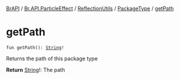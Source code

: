 [BrAPI](../../../index.md) / [Br.API.ParticleEffect](../../index.md) / [ReflectionUtils](../index.md) / [PackageType](index.md) / [getPath](./get-path.md)

# getPath

`fun getPath(): `[`String`](https://kotlinlang.org/api/latest/jvm/stdlib/kotlin/-string/index.html)`!`

Returns the path of this package type

**Return**
[String](https://kotlinlang.org/api/latest/jvm/stdlib/kotlin/-string/index.html)!: The path

